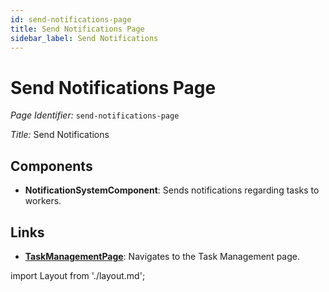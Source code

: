 ```yaml
---
id: send-notifications-page
title: Send Notifications Page
sidebar_label: Send Notifications
---
```


# Send Notifications Page

*Page Identifier:* `send-notifications-page`

*Title:* Send Notifications

## Components
- **NotificationSystemComponent**: Sends notifications regarding tasks to workers.


## Links
- [**TaskManagementPage**](/docs/pages/task-management-page): Navigates to the Task Management page.

import Layout from './layout.md';

<Layout />

